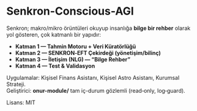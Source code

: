 # Senkron-Conscious-AGI

Senkron; makro/mikro örüntüleri okuyup insanlığa **bilge bir rehber** olarak yol gösteren, çok katmanlı bir yapıdır:
- **Katman 1 — Tahmin Motoru + Veri Küratörlüğü**
- **Katman 2 — SENKRON‑EFT Çekirdeği (yönetişim/bilinç)**
- **Katman 3 — İletişim (NLG) — “Bilge Rehber”**
- **Katman 4 — Test & Validasyon**

Uygulamalar: Kişisel Finans Asistanı, Kişisel Astro Asistanı, Kurumsal Strateji.  
Geliştirici: **onur-module/** tam iç-durum gözlemli (read‑only, log‑guard).

Lisans: MIT
